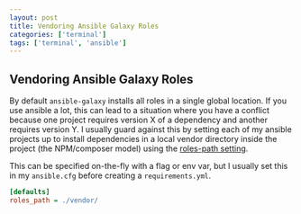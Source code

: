 ```yaml
---
layout: post
title: Vendoring Ansible Galaxy Roles
categories: ['terminal']
tags: ['terminal', 'ansible']
---
```


## Vendoring Ansible Galaxy Roles

By default `ansible-galaxy` installs all roles in a single global location. If you use ansible a lot, this can lead to a situation where you have a conflict because one project requires version X of a dependency and another requires version Y. I usually guard against this by setting each of my ansible projects up to install dependencies in a local vendor directory inside the project (the NPM/composer model) using the [roles-path setting](https://galaxy.ansible.com/docs/using/installing.html#determining-where-roles-are-installed).

This can be specified on-the-fly with a flag or env var, but I usually set this in my `ansible.cfg` before creating a `requirements.yml`.

```ini
[defaults]
roles_path = ./vendor/
```

